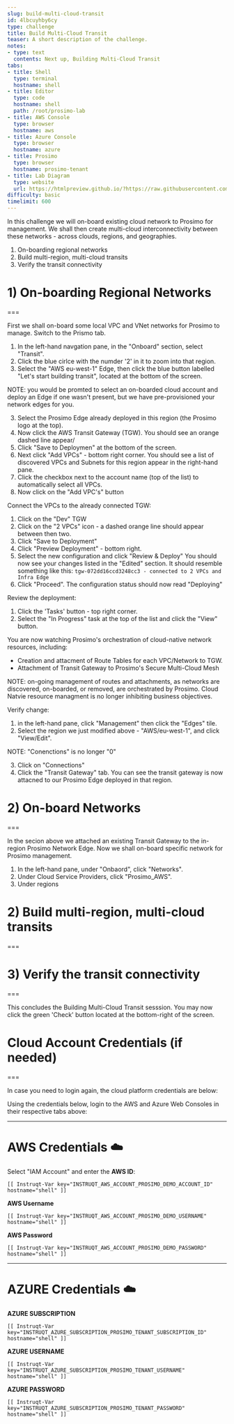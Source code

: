 ```yaml
---
slug: build-multi-cloud-transit
id: 4lbcuyhby6cy
type: challenge
title: Build Multi-Cloud Transit
teaser: A short description of the challenge.
notes:
- type: text
  contents: Next up, Building Multi-Cloud Transit
tabs:
- title: Shell
  type: terminal
  hostname: shell
- title: Editor
  type: code
  hostname: shell
  path: /root/prosimo-lab
- title: AWS Console
  type: browser
  hostname: aws
- title: Azure Console
  type: browser
  hostname: azure
- title: Prosimo
  type: browser
  hostname: prosimo-tenant
- title: Lab Diagram
  type: website
  url: https://htmlpreview.github.io/?https://raw.githubusercontent.com/prosimo-io/ProsimoLabs/main/tracks/prosimo-lab-observe-and-troubleshoot/assets/images/Prosimo_Lab_Architecture.html
difficulty: basic
timelimit: 600
---
```


In this challenge we will on-board existing cloud network to Prosimo for management. We shall then create multi-cloud interconnectivity between these networks - across clouds, regions, and geographies.

1) On-boarding regional networks
2) Build multi-region, multi-cloud transits
3) Verify the transit connectivity


# 1) On-boarding Regional Networks
===

First we shall on-board some local VPC and VNet networks for Prosimo to manage. Switch to the Prismo tab.

1) In the left-hand navgation pane, in the "Onboard" section, select "Transit".
2) Click the blue cirlce with the numder '2' in it to zoom into that region.
3) Select the "AWS eu-west-1" Edge, then click the blue button labelled "Let's start building transit", located at the bottom of the screen.

NOTE: you would be promted to select an on-boarded cloud account and deploy an Edge if one wasn't present, but we have pre-provisioned your network edges for you.

3) Select the Prosimo Edge already deployed in this region (the Prosimo logo at the top).
4) Now click the AWS Transit Gateway (TGW). You should see an orange dashed line appear/
5) Click "Save to Deploymen" at the bottom of the screen.
6) Next click "Add VPCs" - bottom right corner. You should see a list of discovered VPCs and Subnets for this region appear in the right-hand pane.
7) Click the checkbox next to the account name (top of the list) to automatically select all VPCs.
8) Now click on the "Add VPC's" button

Connect the VPCs to the already connected TGW:
1) Click on the "Dev" TGW
2) Click on the "2 VPCs" icon - a dashed orange line should appear between then two.
9) Click "Save to Deployment"
10) Click "Preview Deployment" - bottom right.
11) Select the new configuration and click "Review & Deploy"
 You should now see your changes listed in the "Edited" section. It should resemble something like this: `tgw-072dd16ccd3248cc3 - connected to 2 VPCs and Infra Edge`
12) Click "Proceed". The configuration status should now read "Deploying"

Review the deployment:

1) Click the 'Tasks' button - top right corner.
2) Select the "In Progress" task at the top of the list and click the "View" button.

You are now watching Prosimo's orchestration of cloud-native network resources, including:

* Creation and attacment of Route Tables for each VPC/Network to TGW.
* Attachment of Transit Gateway to Prosimo's Secure Multi-Cloud Mesh

NOTE: on-going management of routes and attachments, as networks are discovered, on-boarded, or removed, are orchestrated by Prosimo. Cloud Natvie resource managment is no longer inhibiting business objectives.

Verify change:
1) in the left-hand pane, click "Management" then click the "Edges" tile.
2) Select the region we just modified above - "AWS/eu-west-1", and click "View/Edit".

NOTE: "Conenctions" is no longer "0"

3) Click on "Connections"
4) Click the "Transit Gateway" tab. You can see the transit gateway is now attacned to our Prosimo Edge deployed in that region.


# 2) On-board Networks
===

In the secion above we attached an existing Transit Gateway to the in-region Prosimo Network Edge. Now we shall on-board specific network for Prosimo management.

1) In the left-hand pane, under "Onbaord", click "Networks".
2) Under Cloud Service Providers, click "Prosimo_AWS".
3) Under regions

# 2) Build multi-region, multi-cloud transits
===




# 3) Verify the transit connectivity
===



This concludes the Building Multi-Cloud Transit sesssion. You may now click the green 'Check' button located at the bottom-right of the screen.




# Cloud Account Credentials (if needed)
===

In case you need to login again, the cloud platform credentials are below:

Using the credentials below, login to the AWS and Azure Web Consoles in their respective tabs above:

---
# AWS Credentials ☁️

Select "IAM Account" and enter the **AWS ID**:
```
[[ Instruqt-Var key="INSTRUQT_AWS_ACCOUNT_PROSIMO_DEMO_ACCOUNT_ID" hostname="shell" ]]
```

**AWS Username**
```
[[ Instruqt-Var key="INSTRUQT_AWS_ACCOUNT_PROSIMO_DEMO_USERNAME" hostname="shell" ]]
```

**AWS Password**
```
[[ Instruqt-Var key="INSTRUQT_AWS_ACCOUNT_PROSIMO_DEMO_PASSWORD" hostname="shell" ]]
```

---

# AZURE Credentials ☁️

**AZURE SUBSCRIPTION**
```
[[ Instruqt-Var key="INSTRUQT_AZURE_SUBSCRIPTION_PROSIMO_TENANT_SUBSCRIPTION_ID" hostname="shell" ]]
```

**AZURE USERNAME**
```
[[ Instruqt-Var key="INSTRUQT_AZURE_SUBSCRIPTION_PROSIMO_TENANT_USERNAME" hostname="shell" ]]
```

**AZURE PASSWORD**
```
[[ Instruqt-Var key="INSTRUQT_AZURE_SUBSCRIPTION_PROSIMO_TENANT_PASSWORD" hostname="shell" ]]
```


